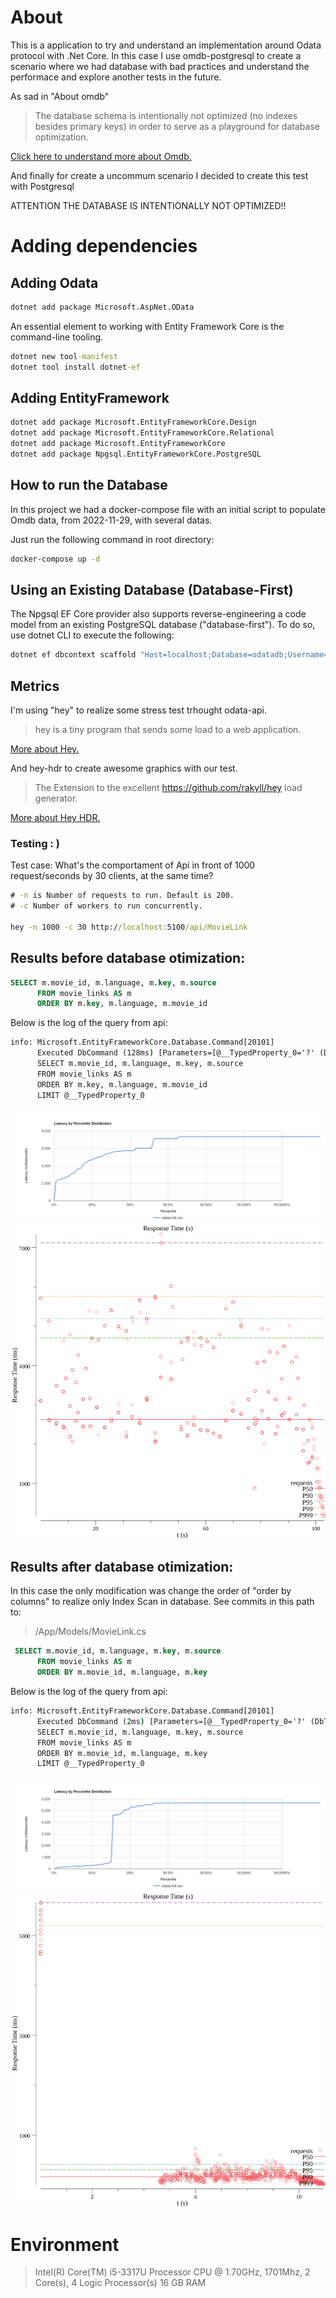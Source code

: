 # About

This is a application to try and understand an implementation around Odata protocol with .Net Core.
In this case I use omdb-postgresql to create a scenario where we had database with bad practices and understand the performace and explore another tests in the future.

As sad in "About omdb"

> The database schema is intentionally not optimized (no indexes besides primary keys) in order to serve as a playground for database optimization.

[Click here to understand more about Omdb.](https://github.com/credativ/omdb-postgresql#about-omdb-postgresql)

And finally for create a uncommum scenario I decided to create this test with Postgresql

ATTENTION THE DATABASE IS INTENTIONALLY NOT OPTIMIZED!!

# Adding dependencies

## Adding Odata

```cmd
dotnet add package Microsoft.AspNet.OData
```

An essential element to working with Entity Framework Core is the command-line tooling.

```cmd
dotnet new tool-manifest
dotnet tool install dotnet-ef
```

## Adding EntityFramework
```cmd
dotnet add package Microsoft.EntityFrameworkCore.Design
dotnet add package Microsoft.EntityFrameworkCore.Relational
dotnet add package Microsoft.EntityFrameworkCore
dotnet add package Npgsql.EntityFrameworkCore.PostgreSQL
```

## How to run the Database

In this project we had a docker-compose file with an initial script to populate Omdb data, from 2022-11-29, with several datas.

Just run the following command in root directory:

```cmd
docker-compose up -d
```

## Using an Existing Database (Database-First)

The Npgsql EF Core provider also supports reverse-engineering a code model from an existing PostgreSQL database ("database-first"). To do so, use dotnet CLI to execute the following:

```cmd
dotnet ef dbcontext scaffold "Host=localhost;Database=odatadb;Username=postgres;Password=postgres" Npgsql.EntityFrameworkCore.PostgreSQL
```

## Metrics

I'm using "hey" to realize some stress test trhought odata-api.

> hey is a tiny program that sends some load to a web application.

[More about Hey.](https://github.com/rakyll/hey)

And hey-hdr to create awesome graphics with our test.

> The Extension to the excellent https://github.com/rakyll/hey load generator.

[More about Hey HDR.](https://github.com/asoorm/hey-hdr)

### Testing : )

Test case: What's the comportament of Api in front of 1000 request/seconds by 30 clients, at the same time?

```cmd
# -n is Number of requests to run. Default is 200.
# -c Number of workers to run concurrently.

hey -n 1000 -c 30 http://localhost:5100/api/MovieLink
```
## Results before database otimization:

```sql
SELECT m.movie_id, m.language, m.key, m.source
      FROM movie_links AS m
      ORDER BY m.key, m.language, m.movie_id
```
Below is the log of the query from api:

```cmd
info: Microsoft.EntityFrameworkCore.Database.Command[20101]
      Executed DbCommand (128ms) [Parameters=[@__TypedProperty_0='?' (DbType = Int32)], CommandType='Text', CommandTimeout='30']
      SELECT m.movie_id, m.language, m.key, m.source
      FROM movie_links AS m
      ORDER BY m.key, m.language, m.movie_id
      LIMIT @__TypedProperty_0
```

![Histogram Before](./metrics/histogram-before.png)
![Scatter Before](./metrics/odata-before.scatter.png)

## Results after database otimization:

In this case the only modification was change the order of "order by columns" to realize only Index Scan in database. See commits in this path to:

> /App/Models/MovieLink.cs

```sql
 SELECT m.movie_id, m.language, m.key, m.source
      FROM movie_links AS m
      ORDER BY m.movie_id, m.language, m.key
```
Below is the log of the query from api:

```cmd
info: Microsoft.EntityFrameworkCore.Database.Command[20101]
      Executed DbCommand (2ms) [Parameters=[@__TypedProperty_0='?' (DbType = Int32)], CommandType='Text', CommandTimeout='30']
      SELECT m.movie_id, m.language, m.key, m.source
      FROM movie_links AS m
      ORDER BY m.movie_id, m.language, m.key
      LIMIT @__TypedProperty_0
```
![Histogram After](./metrics/histogram-after.png)
![Scatter After](./metrics/odata-after.scatter.png)


# Environment

> Intel(R) Core(TM) i5-3317U Processor CPU @ 1.70GHz, 1701Mhz, 2 Core(s), 4 Logic Processor(s)
> 16 GB RAM
